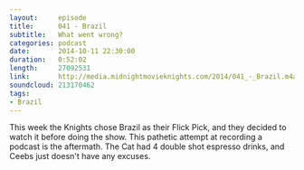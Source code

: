 ```yaml
---
layout:     episode
title:      041 - Brazil
subtitle:   What went wrong?
categories: podcast
date:       2014-10-11 22:30:00
duration:   0:52:02
length:     27092531
link:       http://media.midnightmovieknights.com/2014/041_-_Brazil.m4a
soundcloud: 213170462
tags:
- Brazil
---
```

This week the Knights chose Brazil as their Flick Pick, and they decided to watch it before doing the show. This pathetic attempt at recording a podcast is the aftermath. The Cat had 4 double shot espresso drinks, and Ceebs just doesn't have any excuses.